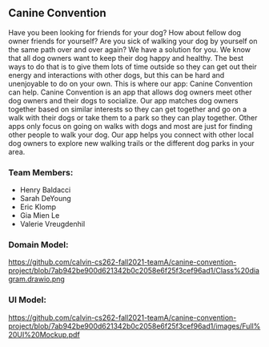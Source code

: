 ## Canine Convention

Have you been looking for friends for your dog? How about fellow dog owner friends for yourself? Are you sick of walking your dog by yourself on the same path over and over again? We have a solution for you. We know that all dog owners want to keep their dog happy and healthy. The best ways to do that is to give them lots of time outside so they can get out their energy and interactions with other dogs, but this can be hard and unenjoyable to do on your own. This is where our app: Canine Convention can help. Canine Convention is an app that allows dog owners meet other dog owners and their dogs to socialize. Our app matches dog owners together based on similar interests so they can get together and go on a walk with their dogs or take them to a park so they can play together. Other apps only focus on going on walks with dogs and most are just for finding other people to walk your dog. Our app helps you connect with other local dog owners to explore new walking trails or the different dog parks in your area. 

### Team Members:
* Henry Baldacci
* Sarah DeYoung
* Eric Klomp
* Gia Mien Le
* Valerie Vreugdenhil


### Domain Model:
https://github.com/calvin-cs262-fall2021-teamA/canine-convention-project/blob/7ab942be900d621342b0c2058e6f25f3cef96ad1/Class%20diagram.drawio.png

### UI Model:
https://github.com/calvin-cs262-fall2021-teamA/canine-convention-project/blob/7ab942be900d621342b0c2058e6f25f3cef96ad1/images/Full%20UI%20Mockup.pdf

